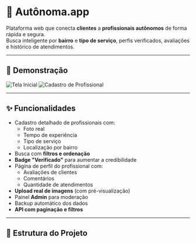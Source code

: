 # 🚀 Autônoma.app

Plataforma web que conecta **clientes** a **profissionais autônomos** de forma rápida e segura.  
Busca inteligente por **bairro** e **tipo de serviço**, perfis verificados, avaliações e histórico de atendimentos.

---

## 📸 Demonstração
![Tela Inicial](https://via.placeholder.com/800x400?text=Imagem+da+Tela+Inicial)
![Cadastro de Profissional](https://via.placeholder.com/800x400?text=Cadastro+de+Profissional)

---

## ✨ Funcionalidades
- Cadastro detalhado de profissionais com:
  - Foto real
  - Tempo de experiência
  - Tipo de serviço
  - Localização por bairro
- Busca com **filtros e ordenação**
- **Badge "Verificado"** para aumentar a credibilidade
- Página de perfil do profissional com:
  - Avaliações de clientes
  - Comentários
  - Quantidade de atendimentos
- **Upload real de imagens** (com pré-visualização)
- Painel **Admin** para moderação
- Backup automático dos dados
- **API com paginação e filtros**

---

## 📂 Estrutura do Projeto
